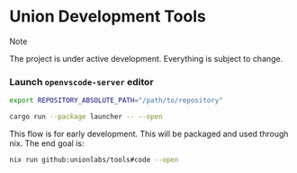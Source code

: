 # Union Development Tools

> [!NOTE]
> The project is under active development. Everything is subject to change.

### Launch `openvscode-server` editor

```sh
export REPOSITORY_ABSOLUTE_PATH="/path/to/repository"

cargo run --package launcher -- --open
```

This flow is for early development. This will be packaged and used through nix. The end goal is:

```sh
nix run github:unionlabs/tools#code --open
```